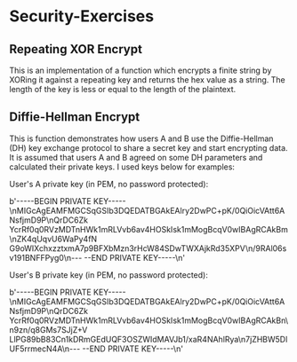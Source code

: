 # Security-Exercises

## Repeating XOR Encrypt
This is an implementation of a function which encrypts a finite string by XORing it against a repeating key and returns the hex value as a string. The length of the key is less or equal to the length of the plaintext.

## Diffie-Hellman Encrypt
This is function demonstrates how users A and B use the Diffie-Hellman (DH) key exchange protocol to share a secret key and start encrypting data. It is assumed that users A and B agreed on some DH parameters and calculated their private keys. I used keys below for examples:

User's A private key (in PEM, no password protected):

b'-----BEGIN PRIVATE KEY-----
\nMIGcAgEAMFMGCSqGSIb3DQEDATBGAkEAlry2DwPC+pK/0QiOicVAtt6ANsfjmD9P\nQrDC6Zk
YcrRf0q0RVzMDTnHWk1mRLVvb6av4HOSkIsk1mMogBcqV0wIBAgRCAkBm\nZK4qUqvU6WaPy4fN
G9oWIXchxzztxmA7p9BFXbMzn3rHcW84SDwTWXAjkRd35XPV\n/9RAl06sv191BNFFPyg0\n---
--END PRIVATE KEY-----\n'


User's B private key (in PEM, no password protected):

b'-----BEGIN PRIVATE KEY-----
\nMIGcAgEAMFMGCSqGSIb3DQEDATBGAkEAlry2DwPC+pK/0QiOicVAtt6ANsfjmD9P\nQrDC6Zk
YcrRf0q0RVzMDTnHWk1mRLVvb6av4HOSkIsk1mMogBcqV0wIBAgRCAkBn\n9zn/q8GMs7SJjZ+V
LlPG89bB83Cn1kDRmGEdUQF3OSZWIdMAVJb1/xaR4NAhlRya\n7jZHBW5DlUF5rrmecN4A\n---
--END PRIVATE KEY-----\n'
